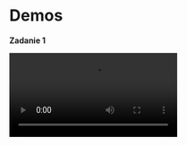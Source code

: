 # Demos

**Zadanie 1**

<video controls>
<source src="https://github.com/wmakoss/Projektowanie-obiektowe/raw/9db8c82be5d580b45565cad2a6a074fa1e75fda6/demos/zadanie1.mp4" type="video/mp4">
</video>
